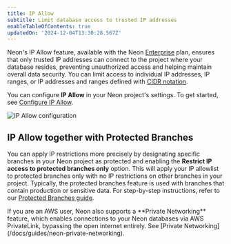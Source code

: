 ```yaml
---
title: IP Allow
subtitle: Limit database access to trusted IP addresses
enableTableOfContents: true
updatedOn: '2024-12-04T13:30:28.567Z'
---
```


Neon's IP Allow feature, available with the Neon [Enterprise](/docs/introduction/plans#business) plan, ensures that only trusted IP addresses can connect to the project where your database resides, preventing unauthorized access and helping maintain overall data security. You can limit access to individual IP addresses, IP ranges, or IP addresses and ranges defined with [CIDR notation](/docs/reference/glossary#cidr-notation).

You can configure **IP Allow** in your Neon project's settings. To get started, see [Configure IP Allow](/docs/manage/projects#configure-ip-allow).

![IP Allow configuration](/docs/manage/ip_allow.png)

## IP Allow together with Protected Branches

You can apply IP restrictions more precisely by designating specific branches in your Neon project as protected and enabling the **Restrict IP access to protected branches only** option. This will apply your IP allowlist to protected branches only with no IP restrictions on other branches in your project. Typically, the protected branches feature is used with branches that contain production or sensitive data. For step-by-step instructions, refer to our [Protected Branches guide](/docs/guides/protected-branches).

<Admonition type="tip">
If you are an AWS user, Neon also supports a **Private Networking** feature, which enables connections to your Neon databases via AWS PrivateLink, bypassing the open internet entirely. See [Private Networking](/docs/guides/neon-private-networking).
</Admonition>
